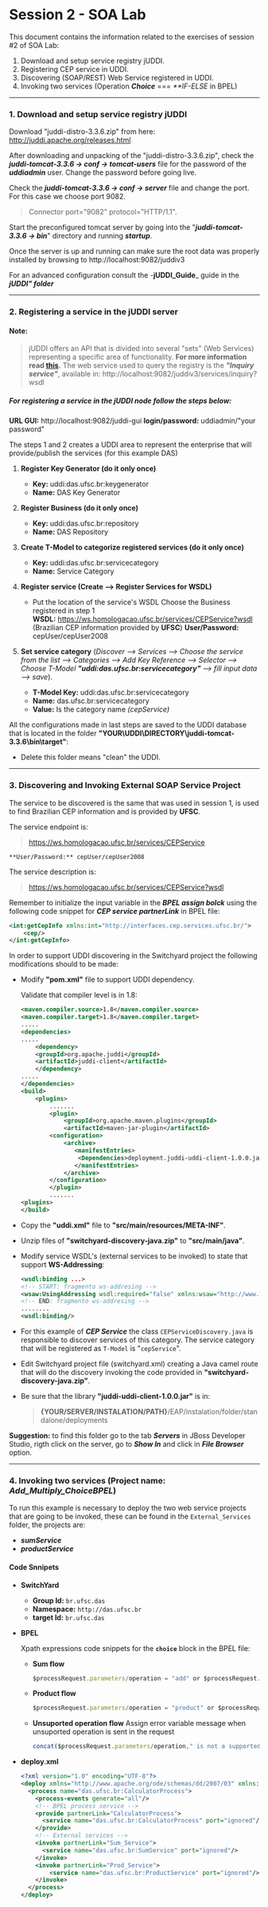 # Session 2 - SOA Lab

This document contains the information related to the exercises of session #2 of SOA Lab:

1. Download and setup service registry jUDDI.
2. Registering CEP service in UDDI.
3. Discovering (SOAP/REST) Web Service registered in UDDI.
4. Invoking two services (Operation **_Choice_** === _***IF-ELSE*_ in BPEL)

___

### 1. Download and setup service registry jUDDI

Download "juddi-distro-3.3.6.zip" from here: http://juddi.apache.org/releases.html

After downloading and unpacking of the "juddi-distro-3.3.6.zip", check the _**juddi-tomcat-3.3.6 -> conf -> tomcat-users**_ file for the password of the _**uddiadmin**_ user. Change the password before going live.

Check the _**juddi-tomcat-3.3.6 -> conf -> server**_ file and change the port. For this case we choose port 9082.
>Connector port="9082" protocol="HTTP/1.1".

Start the preconfigured tomcat server by going into the "_**juddi-tomcat-3.3.6 -> bin**_" directory and running _**startup**_.

Once the server is up and running can make sure the root data was properly installed by browsing to http://localhost:9082/juddiv3

For an advanced configuration consult the -**jUDDI_Guide**_ guide in the _**jUDDI" folder**_

___

### 2. Registering a service in the jUDDI server

#### Note:
>jUDDI offers an API that is divided into several "sets" (Web Services) representing a specific area of functionality. **For more information read [this](https://juddi.apache.org/docs/3.x/devguide/html/ch01.html#_uddi_and_juddi_api).**
>The web service used to query the registry is the **_"Inquiry service"_**, available in:
     http://localhost:9082/juddiv3/services/inquiry?wsdl

##### For registering a service in the jUDDI node follow the steps below:

 **URL GUI:** http://localhost:9082/juddi-gui
 **login/password:** uddiadmin/"your password"

The steps 1 and 2 creates a UDDI area to represent the enterprise that will provide/publish the services (for this example DAS)

1) **Register Key Generator (do it only once)**
	- **Key:** 	uddi:das.ufsc.br:keygenerator
	- **Name:**	DAS Key Generator 

2) **Register Business (do it only once)**
	- **Key:** 	uddi:das.ufsc.br:repository
	- **Name:** 	DAS Repository

3) **Create T-Model to categorize registered services (do it only once)**
	- **Key:**	uddi:das.ufsc.br:servicecategory
	- **Name:**	Service Category

4) **Register service (Create --> Register Services for WSDL)**
	- Put the location of the service's WSDL
	Choose the Business registered in step 1	
	**WSDL:** https://ws.homologacao.ufsc.br/services/CEPService?wsdl (Brazilian CEP information provided by **UFSC**)
	**User/Password:** cepUser/cepUser2008
	
5) **Set service category** 
(_Discover --> Services --> Choose the service from the list --> Categories --> Add Key Reference --> Selector --> Choose T-Model **"uddi:das.ufsc.br:servicecategory"** --> fill input data --> save_).

	- **T-Model Key:**	uddi:das.ufsc.br:servicecategory
	- **Name:**		    das.ufsc.br:servicecategory
	- **Value:**			Is the category name _(cepService)_


All the configurations made in last steps are saved to the UDDI database that is located in the folder **"YOUR\UDDI\DIRECTORY\juddi-tomcat-3.3.6\bin\target"**:
- Delete this folder means "clean" the UDDI.
___

### 3. Discovering and Invoking External SOAP Service Project

The service to be discovered is the same that was used in session 1, is used to find Brazilian CEP information and is provided by **UFSC**.

The service endpoint is:
> https://ws.homologacao.ufsc.br/services/CEPService
    
    **User/Password:** cepUser/cepUser2008

The service description is:
> https://ws.homologacao.ufsc.br/services/CEPService?wsdl

Remember to initialize the input variable in the **_BPEL assign bolck_** using the following code snippet for **_CEP service partnerLink_** in BPEL file:
```xml
<int:getCepInfo xmlns:int="http://interfaces.cep.services.ufsc.br/">
	<cep/>
</int:getCepInfo>
```
In order to support UDDI discovering in the Switchyard project the following modifications should to be made:

- Modify **"pom.xml"** file to support UDDI dependency.

    Validate that compiler level is in 1.8:

    ```xml
    <maven.compiler.source>1.8</maven.compiler.source>
    <maven.compiler.target>1.8</maven.compiler.target>
    .....
    <dependencies>
    .....
	    <dependency>
		<groupId>org.apache.juddi</groupId>
		<artifactId>juddi-client</artifactId>
	    </dependency>
    .....
    </dependencies>
    <build>
        <plugins>
            .......
	        <plugin>
		        <groupId>org.apache.maven.plugins</groupId>
		        <artifactId>maven-jar-plugin</artifactId>
			<configuration>
			    <archive>
			       <manifestEntries>
				    <Dependencies>deployment.juddi-uddi-client-1.0.0.jar</Dependencies>
			       </manifestEntries>
			    </archive>
			</configuration>
	        </plugin>
            .......
	<plugins>
    </build>
    ```
- Copy the **"uddi.xml"** file to **"src/main/resources/META-INF"**.
- Unzip files of **"switchyard-discovery-java.zip"** to **"src/main/java"**.
- Modify service WSDL's (external services to be invoked) to state that support **WS-Addressing**:
     ```xml
    <wsdl:binding ...>
    <!-- START: fragmento ws-addresing -->
    <wsaw:UsingAddressing wsdl:required="false" xmlns:wsaw="http://www.w3.org/2006/05/addressing/wsdl" />
    <!-- END: fragmento ws-addresing -->
    ........
    <wsdl:binding/>
     ```
- For this example of **_CEP Service_** the class `CEPServiceDiscovery.java` is responsible to discover services of this category. The service category that will be registered as `T-Model` is "`cepService`".

- Edit Switchyard project file (switchyard.xml) creating a Java camel route that will do the discovery invoking the code provided in **"switchyard-discovery-java.zip"**.

- Be sure that the library **"juddi-uddi-client-1.0.0.jar"** is in:
	>**{YOUR/SERVER/INSTALATION/PATH}**/EAP/instalation/folder/standalone/deployments

**Suggestion:** to find this folder go to the tab _**Servers**_ in JBoss Developer Studio, rigth click on the server, go to _**Show In**_ and click in _**File Browser**_ option.


___

### 4. Invoking two services (Project name: _Add_Multiply_ChoiceBPEL_)
To run this example is necessary to deploy the two web service projects that are going to be invoked, these can be found in the `External_Services` folder, the projects are:
- _**sumService**_
- _**productService**_


#### Code Snnipets
- **SwitchYard**
    - **Group Id:** `br.ufsc.das`
    - **Namespace:** `http://das.ufsc.br`
    - **target Id:** `br.ufsc.das`
    
- **BPEL**
 
    Xpath expressions code snippets for the **`choice`** block in the BPEL file:
    - **Sum flow**
        ```javascript
        $processRequest.parameters/operation = "add" or $processRequest.parameters/operation = "sum"
        ```
    - **Product flow**
        ```javascript
        $processRequest.parameters/operation = "product" or $processRequest.parameters/operation = "multiply"
        ```
    - **Unsuported operation flow**
        Assign error variable message when unsuported operation is sent in the request
        ```javascript
        concat($processRequest.parameters/operation," is not a supported arithmetic operation")
        ```
- **deploy.xml**
    ```xml
    <?xml version="1.0" encoding="UTF-8"?>
    <deploy xmlns="http://www.apache.org/ode/schemas/dd/2007/03" xmlns:das.ufsc.br="http://das.ufsc.br">
      <process name="das.ufsc.br:CalculatorProcess">
        <process-events generate="all"/>
        <!-- BPEL process service -->
        <provide partnerLink="CalculatorProcess">
          <service name="das.ufsc.br:CalculatorProcess" port="ignored"/>
        </provide>
        <!-- External services -->
        <invoke partnerLink="Sum_Service">
          <service name="das.ufsc.br:SumService" port="ignored"/>
        </invoke>
        <invoke partnerLink="Prod_Service">
        	<service name="das.ufsc.br:ProductService" port="ignored"/>
        </invoke>
      </process>
    </deploy>
    ```


   [jUDDI]: <https://juddi.apache.org/>
   [jUDDI-Setup]:<https://gist.github.com/juandm/d9fae604368a3a9fcb549fd8db4294ba>
   [jUDDI-RegisterService]:<https://gist.github.com/juandm/d9fae604368a3a9fcb549fd8db4294ba>
   [provided UDDI]: <https://drive.google.com/open?id=0B4PAsBMomKsjYUJIWjVaQVF5cEk>
